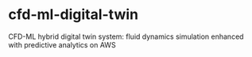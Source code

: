 # cfd-ml-digital-twin
CFD-ML hybrid digital twin system: fluid dynamics simulation enhanced with predictive analytics on AWS
